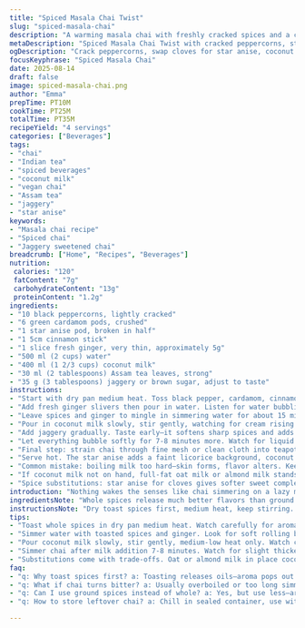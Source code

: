 ```yaml
---
title: "Spiced Masala Chai Twist"
slug: "spiced-masala-chai"
description: "A warming masala chai with freshly cracked spices and a creamy touch of coconut milk added. Black pepper bursts, cinnamon sticks, crushed cardamom pods, and a kick of star anise swap in for cloves and ginger slices. Steeped strong with Assam tea leaves, sweetened lightly with jaggery. Simmered until the aroma is thick, and the liquid coats the spoon. Served piping hot, unfiltered for rustic texture. Gluten, dairy, nut, and egg free. Adjust sweetness or spice levels to taste. Watch for bubbling, not boiling over. A sturdier chai with a hint of anise star, coconut undertone, and less intense clove bite. Perfect for chillier days when you want more body and less sharpness."
metaDescription: "Spiced Masala Chai Twist with cracked peppercorns, star anise, and creamy coconut milk. Slow simmer, Assam tea base, jaggery sweetness, bold warming spices."
ogDescription: "Crack peppercorns, swap cloves for star anise, coconut milk creaminess in a long simmer chai. Assam tea strength, jaggery notes. Brew thick with layers."
focusKeyphrase: "Spiced Masala Chai"
date: 2025-08-14
draft: false
image: spiced-masala-chai.png
author: "Emma"
prepTime: PT10M
cookTime: PT25M
totalTime: PT35M
recipeYield: "4 servings"
categories: ["Beverages"]
tags:
- "chai"
- "Indian tea"
- "spiced beverages"
- "coconut milk"
- "vegan chai"
- "Assam tea"
- "jaggery"
- "star anise"
keywords:
- "Masala chai recipe"
- "Spiced chai"
- "Jaggery sweetened chai"
breadcrumb: ["Home", "Recipes", "Beverages"]
nutrition: 
 calories: "120"
 fatContent: "7g"
 carbohydrateContent: "13g"
 proteinContent: "1.2g"
ingredients:
- "10 black peppercorns, lightly cracked"
- "6 green cardamom pods, crushed"
- "1 star anise pod, broken in half"
- "1 5cm cinnamon stick"
- "1 slice fresh ginger, very thin, approximately 5g"
- "500 ml (2 cups) water"
- "400 ml (1 2/3 cups) coconut milk"
- "30 ml (2 tablespoons) Assam tea leaves, strong"
- "35 g (3 tablespoons) jaggery or brown sugar, adjust to taste"
instructions:
- "Start with dry pan medium heat. Toss black pepper, cardamom, cinnamon, star anise. Heat till spices wake up - aroma thick, almost pungent but not burnt. Smell should sting nostrils without smoking. Maybe 3-4 minutes. Stir often or risk bitter bits."
- "Add fresh ginger slivers then pour in water. Listen for water bubbling gently, settle into soft rolling boil not wild chaos. Reduce heat slightly once boiling to maintain gentle simmer."
- "Leave spices and ginger to mingle in simmering water for about 15 minutes. The water turns darker, smells deep, spicy sweet, with faint wood and pepper notes. Don’t rush this, missed this step—tastes weak if too short."
- "Pour in coconut milk slowly, stir gently, watching for cream rising along edges. Keep medium-low heat so it doesn’t scorch or bubble over, just soft simmer. Add Assam tea leaves immediately. You want that bold kick from Assam, stronger than Darjeeling for me."
- "Add jaggery gradually. Taste early—it softens sharp spices and adds that earthy sweetness. Adjust if too bitter or too sweet (which happens)."
- "Let everything bubble softly for 7-8 minutes more. Watch for liquid thickening slightly and small bubbles gathering on surface edges. Thickened chai is richer, coats spoon better. Too long, it gets bitter."
- "Final step: strain chai through fine mesh or clean cloth into teapot or serving cups. Press gently on solids to squeeze out flavor but avoid grit."
- "Serve hot. The star anise adds a faint licorice background, coconut milk gives velvet creaminess. Pepper bites softly. If you want less punch, reduce peppercorns or steep spices less time."
- "Common mistake: boiling milk too hard—skin forms, flavor alters. Keep heat steady, patient. Use jaggery or brown sugar if you want a slight molasses touch; regular white sugar works but is sharper."
- "If coconut milk not on hand, full-fat oat milk or almond milk stands in, but taste and texture shift slightly."
- "Spice substitutions: star anise for cloves gives softer sweet complexity, fresh ginger keeps warmth but swap with dried ginger powder if needed (1/4 teaspoon)."
introduction: "Nothing wakes the senses like chai simmering on a lazy morning. Aromas twisting from pepper and cardamom clashing with wafts of cinnamon and star anise. Ever swapped cloves for star anise? It softens the breath, adds gentle licorice notes. Coconut milk in lieu of dairy—velvet texture without weighing down. Assam tea grounds the blend with a punch strong enough to battle spices, unlike Darjeeling’s light, floral notes. Jaggery melts deep sweetness, underneath the bitter snap of black pepper. The slow simmer, bubbles rising gently, steam curling warming the room before the first pour. Not a quick job—patience rewards with depth and heat that lingers long after the last sip. The kitchen fills with dark amber warmth. Rich, spicy, thick enough to coat your spoon; silky and surprisingly light thanks to the coconut milk. It’s a ritual, a sensory wake-up call. Every step matters—heat, time, spices, sweetness. Skip any, and it’s just tea with sugar. I’ve learned by burning a dozen pots that the timing of each phase is everything. Too short, no flavor. Too long, bitterness creeps in. This brew teaches you to listen, watch, breathe with the simmering pot."
ingredientsNote: "Whole spices release much better flavors than ground powders. Crushing cardamom pods exposes fresh seeds that release aroma, but over-crushing makes bits floating unpleasant. Peppercorns cracked unevenly give bursts of heat here and there—more interesting than finely ground pepper. Star anise instead of cloves reduces the sharp pungency cloves bring, good if you want sweeter licorice tones. Use fresh ginger for brightness and warmth. Coconut milk chosen for creaminess but avoids dairy allergies or lactose. Can swap in oat milk, but flavor less coconut-dense. Assam tea preferred for withstanding simmer without turning bitter; Darjeeling or other delicate teas quickly get harsh. Jaggery preferred over white sugar because it carries molasses notes, rounding off flavors. Adjust spices to your own tolerance; substitute star anise with 1-2 dried fennel seeds if unavailable. Balance spice to sweetness carefully—chai should warm and soothe, not burn or overload."
instructionsNote: "Dry toast spices first, medium heat, keep stirring. Watch color and smell carefully. Hit that sweet spot where peppercorns crack but don’t smoke. After spices are aromatic, add ginger then water—listen to water bubbles forming, bubbling suddenly means boil. Lower heat slightly to simmer, no wild bubbles because strong boil can make spices taste bitter or break apart unevenly. Let spices infuse in water for 15 minutes at gentle simmer —pot smells deep, spicy, slightly sweet. Next, pour coconut milk slowly with Assam tea leaves. Stir gently, watch for cream rising on edges, reduce heat to avoid scorching or boil-over. Sweeten with jaggery gradually, tasting as you go because too much will overpower. Simmer all together for 7-8 minutes till chai thickens slightly and deepens color. Timing is key: shorter, thin and watery; longer, risk bitter and burnt flavors. Strain with fine sieve or cloth; press lightly to extract full flavor but avoid sedimenting gritty bits in cup. Serve immediately; reheating dilutes flavor and risks grainy texture. Stay near stove; chai is alive at the stove."
tips:
- "Toast whole spices in dry pan medium heat. Watch carefully for aroma changes. Crack peppercorns unevenly. Too dark means bitterness, too light is flat. Stir often, catch color shift and smell sharp but not burnt. Timing varies, 3-4 minutes usual. After spice aroma peaks, add fresh ginger sliced thin. Adds bright heat, prevents burning ginger if added early. Keep burner steady, avoid smoky haze."
- "Simmer water with toasted spices and ginger. Look for soft rolling bubbles not wild boil. Boiling too hard breaks spices, clouds tea, and risks overflow. Use aroma as guide—aroma thickens, smells pungent but not burnt, feels tense in nostrils. Simmer for at least 15 minutes, water darkens deep brown reddish tone. Rushing leads to weak flavors, too long turns bitter."
- "Pour coconut milk slowly, stir gently, medium-low heat only. Watch cream rising at edges, lowers heat if it bubbles aggressively. Add Assam tea leaves now with milk; tannins need dairy to mellow rough edges. Stir gently to distribute. Adjust jaggery gradually, tasting often. Jaggery melts slower than white sugar, smooths spice bite, earthy sweetness. Over sweet makes chai cloying, under sweet can feel harsh. Taste test early and just before finishing simmer."
- "Simmer chai after milk addition 7-8 minutes. Watch for slight thickening, bubbles gathering on edges. Too long and bitterness creeps. Thickened chai coats spoon better, richer mouthfeel. Use fine mesh strainer or cloth to strain, press solids lightly but avoid gritty sediment. Avoid over pressing; gritty texture spoils mouthfeel despite flavor. Serve immediately, reheating loses chai texture and flavor intensity. Gentle warming with splash milk or water possible but degrades original character."
- "Substitutions come with trade-offs. Oat or almond milk in place coconut milk changes body and flavor—less creamy, coconut undertone lost. Jaggery can be replaced by brown sugar; jaggery carries molasses notes, better balance. Star anise replaces cloves for gentler licorice tone; if unavailable, use fennel seeds sparingly, 1 or 2. Fresh ginger best for brightness; dried powder can substitute but use 1/4 teaspoon only. Assam tea holds up to simmer longer than Darjeeling, which turns thin and bitter fast."
faq:
- "q: Why toast spices first? a: Toasting releases oils—aroma pops out. Watch closely, color shifts fast. Burnt means bitter chai. Toast on medium heat, stir or spices blacken easy. Toasting wakes up flavor layers missing from raw powders."
- "q: What if chai turns bitter? a: Usually overboiled or too long simmer. Bitter notes come from burnt spices or Assam tea tannins overextracted. Lower heat, reduce simmer time next attempt. Add jaggery to help smooth bitterness but won't fix overcooked flavors."
- "q: Can I use ground spices instead of whole? a: Yes, but use less—around half usual amount. Ground spices release quickly, can overpower easily. Freshness lost. Toasting ground is tricky—need low heat, watch for burning. Better short simmer and quick steep when using powder."
- "q: How to store leftover chai? a: Chill in sealed container, use within 24 hours recommended. Reheat gently, add splash water or milk to loosen texture. Avoid microwave high heat, scald milk layer or break chai balance. Can freeze but expect texture change on thaw."

---
```

